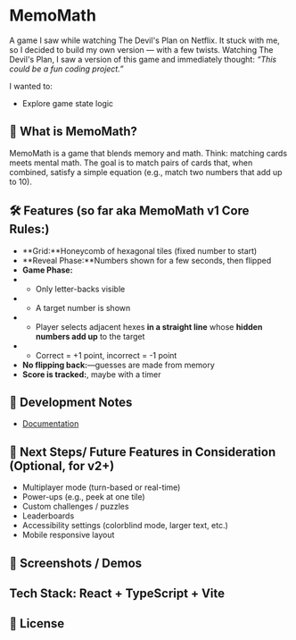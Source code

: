 # MemoMath
A game I saw while watching The Devil's Plan on Netflix. It stuck with me, so I decided to build my own version — with a few twists.
Watching The Devil's Plan, I saw a version of this game and immediately thought: *“This could be a fun coding project.”*

I wanted to:
- Explore game state logic

## 🧠 What is MemoMath?
MemoMath is a game that blends memory and math. Think: matching cards meets mental math. The goal is to match pairs of cards that, when combined, satisfy a simple equation (e.g., match two numbers that add up to 10).

## 🛠️ Features (so far aka MemoMath v1 Core Rules:)
- **Grid:**Honeycomb of hexagonal tiles (fixed number to start)
- **Reveal Phase:**Numbers shown for a few seconds, then flipped
- **Game Phase:**
- - Only letter-backs visible
- - A target number is shown
- - Player selects adjacent hexes **in a straight line** whose **hidden numbers add up** to the target
- - Correct = +1 point, incorrect = -1 point
- **No flipping back:**—guesses are made from memory
- **Score is tracked:**, maybe with a timer

## 🧪 Development Notes
- [Documentation](https://docs.google.com/document/d/1FkV1ed6WoJQe_ocxhwGgdI0OaudJtb5iL92mqxuZBLo/edit?usp=sharing)

## 🎯 Next Steps/ Future Features in Consideration (Optional, for v2+)
- Multiplayer mode (turn-based or real-time)
- Power-ups (e.g., peek at one tile)
- Custom challenges / puzzles
- Leaderboards
- Accessibility settings (colorblind mode, larger text, etc.)
- Mobile responsive layout

## 📸 Screenshots / Demos

## Tech Stack: React + TypeScript + Vite

## 🧾 License

